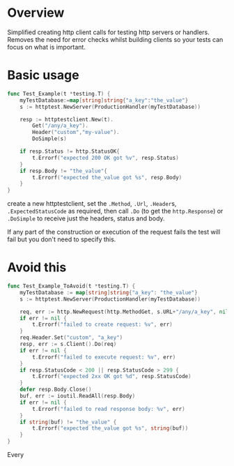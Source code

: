 # Overview

Simplified creating http client calls for testing http servers or handlers. Removes the need for error checks whilst building clients so your tests can focus on what is important.

# Basic usage

```go
func Test_Example(t *testing.T) {
    myTestDatabase:=map[string]string{"a_key":"the_value"}
    s := httptest.NewServer(ProductionHandler(myTestDatabase))

    resp := httptestclient.New(t).
        Get("/any/a_key").
        Header("custom","my-value").
        DoSimple(s)

    if resp.Status != http.StatusOK{
        t.Errorf("expected 200 OK got %v", resp.Status)
    }
    if resp.Body != "the_value"{
        t.Errorf("expected the_value got %s", resp.Body)
    }
}
```

create a new httptestclient, set the `.Method`, `.Url`, `.Header`s, `.ExpectedStatusCode` as required, then call `.Do` (to get the `http.Response`) or `.DoSimple` to receive just the headers, status and body.

If any part of the construction or execution of the request fails the test will fail but you don't need to specify this. 

# Avoid this

```go
func Test_Example_ToAvoid(t *testing.T) {
    myTestDatabase := map[string]string{"a_key": "the_value"}
    s := httptest.NewServer(ProductionHandler(myTestDatabase))

    req, err := http.NewRequest(http.MethodGet, s.URL+"/any/a_key", nil)
    if err != nil {
        t.Errorf("failed to create request: %v", err)
    }
    req.Header.Set("custom", "a_key")
    resp, err := s.Client().Do(req)
    if err != nil {
        t.Errorf("failed to execute request: %v", err)
    }
    if resp.StatusCode < 200 || resp.StatusCode > 299 {
        t.Errorf("expected 2xx OK got %d", resp.StatusCode)
    }
    defer resp.Body.Close()
    buf, err := ioutil.ReadAll(resp.Body)
    if err != nil {
        t.Errorf("failed to read response body: %v", err)
    }
    if string(buf) != "the_value" {
        t.Errorf("expected the_value got %s", string(buf))
    }
}
```

Every